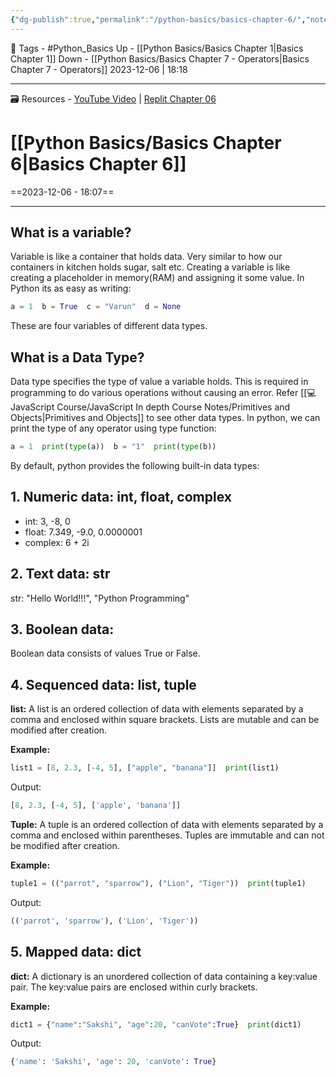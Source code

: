 ```yaml
---
{"dg-publish":true,"permalink":"/python-basics/basics-chapter-6/","noteIcon":"1"}
---
```


🧶 Tags - #Python_Basics 
Up - [[Python Basics/Basics Chapter 1\|Basics Chapter 1]]
Down - [[Python Basics/Basics Chapter 7 - Operators\|Basics Chapter 7 - Operators]]
2023-12-06 | 18:18

---
🗃 Resources - [YouTube Video](https://www.youtube.com/watch?v=ORCuz7s5cCY&list=PLu0W_9lII9agwh1XjRt242xIpHhPT2llg&index=6) | [Replit Chapter 06](https://replit.com/@codewithharry/06-Day6-Variables-and-Data-Types#main.py)
# [[Python Basics/Basics Chapter 6\|Basics Chapter 6]]
==2023-12-06 - 18:07==

---
## What is a variable?
Variable is like a container that holds data. Very similar to how our containers in kitchen holds sugar, salt etc. Creating a variable is like creating a placeholder in memory(RAM) and assigning it some value. In Python its as easy as writing:

```python
a = 1  b = True  c = "Varun"  d = None
```

These are four variables of different data types.
## What is a Data Type?

Data type specifies the type of value a variable holds. This is required in programming to do various operations without causing an error. Refer [[💻 JavaScript Course/JavaScript In depth Course Notes/Primitives and Objects\|Primitives and Objects]] to see other data types.
In python, we can print the type of any operator using type function:

```python
a = 1  print(type(a))  b = "1"  print(type(b))
```

By default, python provides the following built-in data types:
## 1. Numeric data: int, float, complex
- int: 3, -8, 0
- float: 7.349, -9.0, 0.0000001
- complex: 6 + 2i
## 2. Text data: str
str: "Hello World!!!", "Python Programming"
## 3. Boolean data:
Boolean data consists of values True or False.
## 4. Sequenced data: list, tuple
**list:** A list is an ordered collection of data with elements separated by a comma and enclosed within square brackets. Lists are mutable and can be modified after creation.

**Example:**
```python
list1 = [8, 2.3, [-4, 5], ["apple", "banana"]]  print(list1)
```

Output:
```python
[8, 2.3, [-4, 5], ['apple', 'banana']]
```

**Tuple:** A tuple is an ordered collection of data with elements separated by a comma and enclosed within parentheses. Tuples are immutable and can not be modified after creation.

**Example:**
```python
tuple1 = (("parrot", "sparrow"), ("Lion", "Tiger"))  print(tuple1)
```

Output:
```python
(('parrot', 'sparrow'), ('Lion', 'Tiger'))
```

## 5. Mapped data: dict
**dict:** A dictionary is an unordered collection of data containing a key:value pair. The key:value pairs are enclosed within curly brackets.

**Example:**
```python
dict1 = {"name":"Sakshi", "age":20, "canVote":True}  print(dict1)
```
Output:
```python
{'name': 'Sakshi', 'age': 20, 'canVote': True}
```